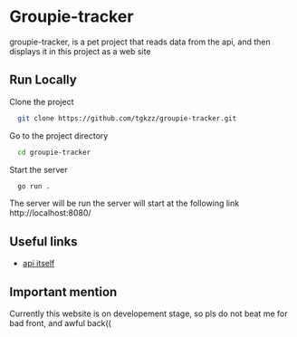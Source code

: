 
# Groupie-tracker

groupie-tracker, is a pet project that reads data from the api, and then displays it in this project as a web site


## Run Locally

Clone the project

```bash
  git clone https://github.com/tgkzz/groupie-tracker.git
```

Go to the project directory

```bash
  cd groupie-tracker
```

Start the server

```bash
  go run .
```

The server will be run the server will start at the following link http://localhost:8080/


## Useful links

- [api itself](https://groupietrackers.herokuapp.com/api)

## Important mention

Currently this website is on developement stage, so pls do not beat me for bad front, and awful back((
